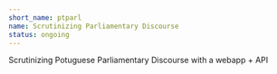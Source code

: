 ```yaml
---
short_name: ptparl
name: Scrutinizing Parliamentary Discourse
status: ongoing
---
```

Scrutinizing Potuguese Parliamentary Discourse with a webapp + API